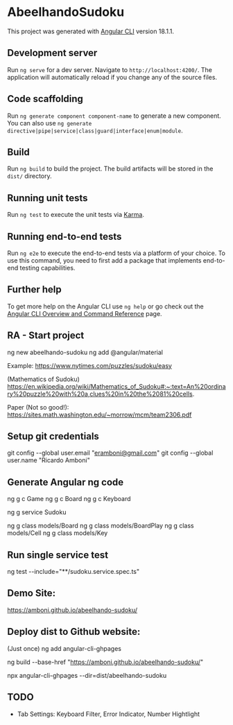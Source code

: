 # AbeelhandoSudoku

This project was generated with [Angular CLI](https://github.com/angular/angular-cli) version 18.1.1.

## Development server

Run `ng serve` for a dev server. Navigate to `http://localhost:4200/`. The application will automatically reload if you change any of the source files.

## Code scaffolding

Run `ng generate component component-name` to generate a new component. You can also use `ng generate directive|pipe|service|class|guard|interface|enum|module`.

## Build

Run `ng build` to build the project. The build artifacts will be stored in the `dist/` directory.

## Running unit tests

Run `ng test` to execute the unit tests via [Karma](https://karma-runner.github.io).

## Running end-to-end tests

Run `ng e2e` to execute the end-to-end tests via a platform of your choice. To use this command, you need to first add a package that implements end-to-end testing capabilities.

## Further help

To get more help on the Angular CLI use `ng help` or go check out the [Angular CLI Overview and Command Reference](https://angular.dev/tools/cli) page.

## RA - Start project

ng new abeelhando-sudoku
ng add @angular/material

Example:
https://www.nytimes.com/puzzles/sudoku/easy

(Mathematics of Sudoku)
https://en.wikipedia.org/wiki/Mathematics_of_Sudoku#:~:text=An%20ordinary%20puzzle%20with%20a,clues%20in%20the%2081%20cells.

Paper (Not so good!):
https://sites.math.washington.edu/~morrow/mcm/team2306.pdf

## Setup git credentials
git config --global user.email "eramboni@gmail.com"
git config --global user.name "Ricardo Amboni"

## Generate Angular ng code
ng g c Game
ng g c Board
ng g c Keyboard

ng g service Sudoku

ng g class models/Board
ng g class models/BoardPlay
ng g class models/Cell
ng g class models/Key


## Run single service test
ng test --include="**/sudoku.service.spec.ts"

## Demo Site:
https://amboni.github.io/abeelhando-sudoku/


## Deploy dist to Github website:
(Just once)
ng add angular-cli-ghpages

ng build --base-href "https://amboni.github.io/abeelhando-sudoku/"


npx angular-cli-ghpages --dir=dist/abeelhando-sudoku


## TODO
- Tab Settings: Keyboard Filter, Error Indicator, Number Hightlight
